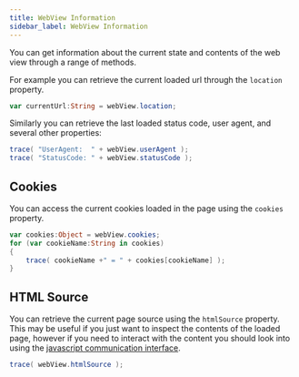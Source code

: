 ```yaml
---
title: WebView Information
sidebar_label: WebView Information
---
```



You can get information about the current state and contents of the web view through a range of methods.

For example you can retrieve the current loaded url through the `location` property.

```actionscript
var currentUrl:String = webView.location;
```

Similarly you can retrieve the last loaded status code, user agent, and several other properties:

```actionscript
trace( "UserAgent:  " + webView.userAgent );
trace( "StatusCode: " + webView.statusCode );
```



## Cookies

You can access the current cookies loaded in the page using the `cookies` property.

```actionscript
var cookies:Object = webView.cookies;
for (var cookieName:String in cookies)
{
    trace( cookieName +" = " + cookies[cookieName] );
}
```



## HTML Source

You can retrieve the current page source using the `htmlSource` property. This may be useful if you just want to inspect the contents of the loaded page, however if you need to interact with the content you should look into using the [javascript communication interface](communication.md).

```actionscript
trace( webView.htmlSource );
```



